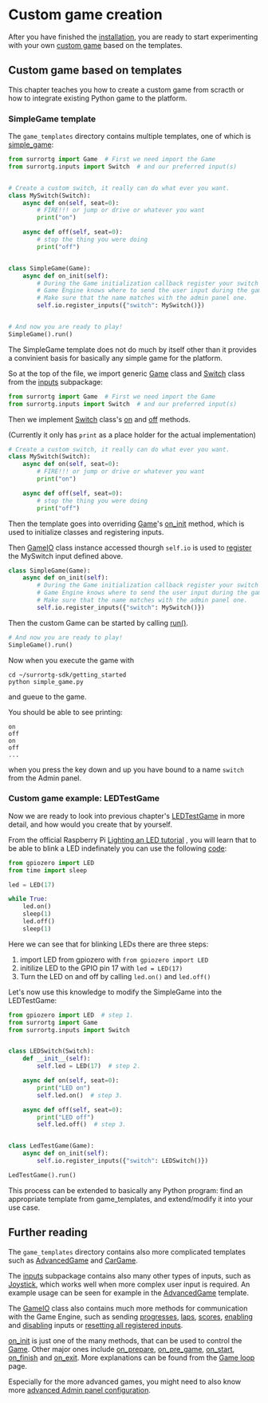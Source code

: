 # Custom game creation

After you have finished the [installation](getting_started), you are ready
to start experimenting with your own [custom game](#custom-game-based-on-templates)
based on the templates.

## Custom game based on templates

This chapter teaches you how to create a custom game from scracth
or how to integrate existing Python game to the platform.

### SimpleGame template

The `game_templates` directory contains multiple templates, one of
which is [simple_game](simple_game):

```python
from surrortg import Game  # First we need import the Game
from surrortg.inputs import Switch  # and our preferred input(s)


# Create a custom switch, it really can do what ever you want.
class MySwitch(Switch):
    async def on(self, seat=0):
        # FIRE!!! or jump or drive or whatever you want
        print("on")

    async def off(self, seat=0):
        # stop the thing you were doing
        print("off")


class SimpleGame(Game):
    async def on_init(self):
        # During the Game initialization callback register your switch so the
        # Game Engine knows where to send the user input during the games.
        # Make sure that the name matches with the admin panel one.
        self.io.register_inputs({"switch": MySwitch()})


# And now you are ready to play!
SimpleGame().run()
```

The SimpleGame template does not do much by itself other than it provides
a convinient basis for basically any simple game for the platform.

So at the top of the file, we import generic
[Game](modules/surrortg.html#module-surrortg.game) class and
[Switch](modules/surrortg.inputs.html#module-surrortg.inputs.switch)
class from the [inputs](modules/surrortg.inputs.html#surrortg-inputs)
subpackage:

```python
from surrortg import Game  # First we need import the Game
from surrortg.inputs import Switch  # and our preferred input(s)
```

Then we implement
[Switch](modules/surrortg.inputs.html#module-surrortg.inputs.switch)
class's [on](modules/surrortg.inputs.html#surrortg.inputs.switch.Switch.on)
and [off](modules/surrortg.inputs.html#surrortg.inputs.switch.Switch.off)
methods.

(Currently it only has `print` as a place holder for the actual implementation)

```python
# Create a custom switch, it really can do what ever you want.
class MySwitch(Switch):
    async def on(self, seat=0):
        # FIRE!!! or jump or drive or whatever you want
        print("on")

    async def off(self, seat=0):
        # stop the thing you were doing
        print("off")
```

Then the template goes into overriding
[Game](modules/surrortg.html#module-surrortg.game)'s
[on_init](modules/surrortg.html#surrortg.game.Game.on_init)
method, which is used to initialize classes and registering inputs.

Then [GameIO](modules/surrortg.html#module-surrortg.game_io)
class instance accessed thourgh `self.io` is used to
[register](modules/surrortg.html#surrortg.game_io.GameIO.register_inputs)
the MySwitch input defined above.

```python
class SimpleGame(Game):
    async def on_init(self):
        # During the Game initialization callback register your switch so the
        # Game Engine knows where to send the user input during the games.
        # Make sure that the name matches with the admin panel one.
        self.io.register_inputs({"switch": MySwitch()})
```

Then the custom Game can be started by calling
[run()](modules/surrortg.html#surrortg.game.Game.run).

```python
# And now you are ready to play!
SimpleGame().run()
```

Now when you execute the game with

```
cd ~/surrortg-sdk/getting_started
python simple_game.py
```

and gueue to the game.

You should be able to see printing:

```
on
off
on
off
...
```

when you press the key down and up you have bound to a name `switch` from the
Admin panel.

### Custom game example: LEDTestGame

Now we are ready to look into previous chapter's
[LEDTestGame](getting_started.html#running-the-ledtestgame) in more
detail, and how would you create that by yourself.

From the official Raspberry Pi
[Lighting an LED tutorial](https://projects.raspberrypi.org/en/projects/physical-computing/2)
, you will learn that to be able to blink a LED indefinately you can use
the following
[code](https://projects.raspberrypi.org/en/projects/physical-computing/4):

```python
from gpiozero import LED
from time import sleep

led = LED(17)

while True:
    led.on()
    sleep(1)
    led.off()
    sleep(1)
```

Here we can see that for blinking LEDs there are three steps:

1. import LED from gpiozero with `from gpiozero import LED`
2. initilize LED to the GPIO pin 17 with `led = LED(17)`
3. Turn the LED on and off by calling `led.on()` and `led.off()`

Let's now use this knowledge to modify the SimpleGame into the LEDTestGame:

```python
from gpiozero import LED  # step 1.
from surrortg import Game
from surrortg.inputs import Switch


class LEDSwitch(Switch):
    def __init__(self):
        self.led = LED(17)  # step 2.

    async def on(self, seat=0):
        print("LED on")
        self.led.on()  # step 3.

    async def off(self, seat=0):
        print("LED off")
        self.led.off()  # step 3.


class LedTestGame(Game):
    async def on_init(self):
        self.io.register_inputs({"switch": LEDSwitch()})

LedTestGame().run()
```

This process can be extended to basically any Python program:
find an appropriate template from game_templates, and extend/modify
it into your use case.

## Further reading

The `game_templates` directory contains also more complicated templates
such as [AdvancedGame](advanced_game) and [CarGame](car_game).

The [inputs](modules/surrortg.inputs.html#surrortg-inputs) subpackage contains also
many other types of inputs, such as
[Joystick](modules/surrortg.inputs.html#module-surrortg.inputs.joystick),
which works well when more complex user input is required. An example usage
can be seen for example in the [AdvancedGame](advanced_game) template.

The [GameIO](modules/surrortg.html#module-surrortg.game_io)
class also contains much more methods for communication with the Game Engine,
such as sending
[progresses](modules/surrortg.html#surrortg.game_io.GameIO.send_progress),
[laps](modules/surrortg.html#surrortg.game_io.GameIO.send_lap),
[scores](modules/surrortg.html#surrortg.game_io.GameIO.send_score),
[enabling](modules/surrortg.html#surrortg.game_io.GameIO.enable_inputs) and
[disabling](modules/surrortg.html#surrortg.game_io.GameIO.disable_inputs) inputs or
[resetting all registered inputs](modules/surrortg.html#surrortg.game_io.GameIO.reset_inputs).

[on_init](modules/surrortg.html#surrortg.game.Game.on_init) is just one of
the many methods, that can be used to control the [Game](modules/surrortg.html#module-surrortg.game).
Other major ones include
[on_prepare](modules/surrortg.html#surrortg.game.Game.on_prepare),
[on_pre_game](modules/surrortg.html#surrortg.game.Game.on_pre_game),
[on_start](modules/surrortg.html#surrortg.game.Game.on_start),
[on_finish](modules/surrortg.html#surrortg.game.Game.on_finish) and
[on_exit](modules/surrortg.html#surrortg.game.Game.on_exit).
More explanations can be found from the [Game loop](game_loop) page.

Especially for the more advanced games, you might need to also know more
[advanced Admin panel configuration](advanced_admin_panel).
